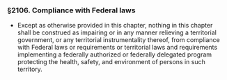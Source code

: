 ### §2106. Compliance with Federal laws
* Except as otherwise provided in this chapter, nothing in this chapter shall be construed as impairing or in any manner relieving a territorial government, or any territorial instrumentality thereof, from compliance with Federal laws or requirements or territorial laws and requirements implementing a federally authorized or federally delegated program protecting the health, safety, and environment of persons in such territory.